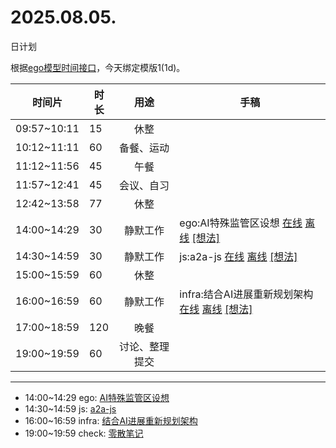 # 2025.08.05.
日计划

根据[ego模型时间接口](https://gitee.com/hyg/blog/blob/master/timeflow.md)，今天绑定模版1(1d)。

| 时间片 | 时长 | 用途 | 手稿 |
| --- | --- | :---: | --- |
| 09:57~10:11 | 15 | 休整 |  |
| 10:12~11:11 | 60 | 备餐、运动 |  |
| 11:12~11:56 | 45 | 午餐 |  |
| 11:57~12:41 | 45 | 会议、自习 |  |
| 12:42~13:58 | 77 | 休整 |  |
| 14:00~14:29 | 30 | 静默工作 | ego:AI特殊监管区设想 [在线](http://simp.ly/p/8t3vlk) [离线](../../draft/2025/20250805140000.md) <a href="mailto:huangyg@mars22.com?subject=关于2025.08.05.[ego:AI特殊监管区设想]任务&body=日期: 20250805%0D%0A序号: 5%0D%0A手稿:../../draft/2025/20250805140000.md%0D%0A---请勿修改邮件主题及以上内容 从下一行开始写您的想法---%0D%0A">[想法]</a> |
| 14:30~14:59 | 30 | 静默工作 | js:a2a-js [在线](http://simp.ly/p/5k9gJy) [离线](../../draft/2025/20250805143000.md) <a href="mailto:huangyg@mars22.com?subject=关于2025.08.05.[js:a2a-js]任务&body=日期: 20250805%0D%0A序号: 6%0D%0A手稿:../../draft/2025/20250805143000.md%0D%0A---请勿修改邮件主题及以上内容 从下一行开始写您的想法---%0D%0A">[想法]</a> |
| 15:00~15:59 | 60 | 休整 |  |
| 16:00~16:59 | 60 | 静默工作 | infra:结合AI进展重新规划架构 [在线](http://simp.ly/p/4QDThK) [离线](../../draft/2025/20250805160000.md) <a href="mailto:huangyg@mars22.com?subject=关于2025.08.05.[infra:结合AI进展重新规划架构]任务&body=日期: 20250805%0D%0A序号: 8%0D%0A手稿:../../draft/2025/20250805160000.md%0D%0A---请勿修改邮件主题及以上内容 从下一行开始写您的想法---%0D%0A">[想法]</a> |
| 17:00~18:59 | 120 | 晚餐 |  |
| 19:00~19:59 | 60 | 讨论、整理提交 |  |

---

- 14:00~14:29	ego: [AI特殊监管区设想](../../draft/2025/20250805.01.md)
- 14:30~14:59	js: [a2a-js](../../draft/2025/20250805.02.md)
- 16:00~16:59	infra: [结合AI进展重新规划架构](../../draft/2025/20250805.03.md)
- 19:00~19:59	check: [零散笔记](../../draft/2025/20250805.04.md)
